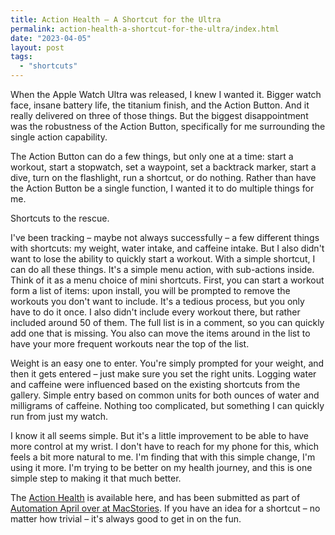```yaml
---
title: Action Health – A Shortcut for the Ultra
permalink: action-health-a-shortcut-for-the-ultra/index.html
date: "2023-04-05"
layout: post
tags: 
  - "shortcuts"
---
```


When the Apple Watch Ultra was released, I knew I wanted it. Bigger watch face, insane battery life, the titanium finish, and the Action Button. And it really delivered on three of those things. But the biggest disappointment was the robustness of the Action Button, specifically for me surrounding the single action capability.

The Action Button can do a few things, but only one at a time: start a workout, start a stopwatch, set a waypoint, set a backtrack marker, start a dive, turn on the flashlight, run a shortcut, or do nothing. Rather than have the Action Button be a single function, I wanted it to do multiple things for me.

Shortcuts to the rescue.

I've been tracking – maybe not always successfully – a few different things with shortcuts: my weight, water intake, and caffeine intake. But I also didn't want to lose the ability to quickly start a workout. With a simple shortcut, I can do all these things. It's a simple menu action, with sub-actions inside. Think of it as a menu choice of mini shortcuts. First, you can start a workout form a list of items: upon install, you will be prompted to remove the workouts you don't want to include. It's a tedious process, but you only have to do it once. I also didn't include every workout there, but rather included around 50 of them. The full list is in a comment, so you can quickly add one that is missing. You also can move the items around in the list to have your more frequent workouts near the top of the list.

Weight is an easy one to enter. You're simply prompted for your weight, and then it gets entered – just make sure you set the right units. Logging water and caffeine were influenced based on the existing shortcuts from the gallery. Simple entry based on common units for both ounces of water and milligrams of caffeine. Nothing too complicated, but something I can quickly run from just my watch. 

I know it all seems simple. But it's a little improvement to be able to have more control at my wrist. I don't have to reach for my phone for this, which feels a bit more natural to me. I'm finding that with this simple change, I'm using it more. I'm trying to be better on my health journey, and this is one simple step to making it that much better.

The [Action Health](https://www.icloud.com/shortcuts/a195ff5298f14e469d1c3c79254183fe) is available here, and has been submitted as part of [Automation April over at MacStories](https://www.macstories.net/stories/enter-your-shortcuts-in-the-2023-automation-april-shortcuts-contest/). If you have an idea for a shortcut – no matter how trivial – it's always good to get in on the fun.
